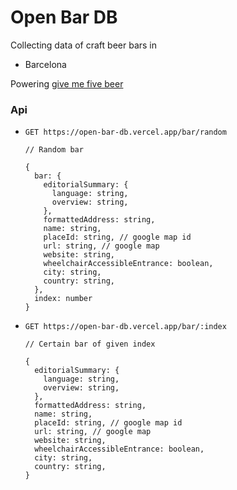 # Open Bar DB

Collecting data of craft beer bars in

- Barcelona

Powering [give me five beer](https://github.com/jianingroja/give-me-five-beers)

### Api

- `GET https://open-bar-db.vercel.app/bar/random`

  ```
  // Random bar

  {
    bar: {
      editorialSummary: {
        language: string,
        overview: string,
      },
      formattedAddress: string,
      name: string,
      placeId: string, // google map id
      url: string, // google map
      website: string,
      wheelchairAccessibleEntrance: boolean,
      city: string,
      country: string,
    },
    index: number
  }

  ```

- `GET https://open-bar-db.vercel.app/bar/:index`

  ```
  // Certain bar of given index

  {
    editorialSummary: {
      language: string,
      overview: string,
    },
    formattedAddress: string,
    name: string,
    placeId: string, // google map id
    url: string, // google map
    website: string,
    wheelchairAccessibleEntrance: boolean,
    city: string,
    country: string,
  }

  ```
